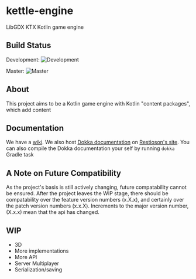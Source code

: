 # kettle-engine
LibGDX KTX Kotlin game engine

## Build Status
Development: ![Development](https://travis-ci.org/Restioson/kettle-engine.svg?branch=development "Development Branch")

Master: ![Master](https://travis-ci.org/Restioson/kettle-engine.svg?branch=master "Master Branch")

## About
This project aims to be a Kotlin game engine with Kotlin "content packages", which add content

## Documentation
We have a [wiki](https://github.com/Restioson/kettle-engine/wiki). We also host [Dokka documentation](https://restioson.github.io/docs/kettle-engine/) on [Restioson's site](https://restioson.github.io). You can also compile the Dokka documentation your self by running `dokka` Gradle task

## A Note on Future Compatibility
As the project's basis is still actively changing, future compatability cannot be ensured. After the project leaves the WIP stage, there should be compatability over the feature version numbers (x.X.x), and certainly over the patch version numbers (x.x.X). Increments to the major version number, (X.x.x) mean that the api has changed.

## WIP
- 3D
- More implementations
- More API
- Server Multiplayer
- Serialization/saving
